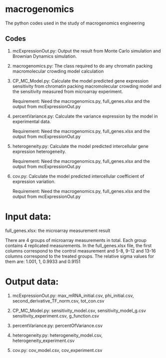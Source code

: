 # macrogenomics
The python codes used in the study of macrogenomics engineering
## Codes

1.	mcExpressionOut.py: Output the result from Monte Carlo simulation and Brownian Dynamics simulation.
	
2.	macrogenomics.py: The class required to do any chromatin packing macromolecular crowding model calculation
	
3.	CP_MC_Model.py: Calculate the model predicted gene expression sensitivity from chromatin packing macromolecular crowding model and the sensitivity measured from microarray experiment.

	Requirement: Need the macrogenomics.py, full_genes.xlsx and the output from mcExpressionOut.py 
	
4.	percentVariance.py: Calculate the variance expression by the model in experimental data.
	
	Requirement: Need the macrogenomics.py, full_genes.xlsx and the output from mcExpressionOut.py 
	
5.	heterogeneity.py: Calculate the model predicted intercellular gene expression heterogeneity.
	
	Requirement: Need the macrogenomics.py, full_genes.xlsx and the output from mcExpressionOut.py 
	
6.	cov.py: Calculate the model predicted intercellular coefficient of expression variation.
	
	Requirement: Need the macrogenomics.py, full_genes.xlsx and the output from mcExpressionOut.py 
	


# Input data:

full_genes.xlsx: the microarray measurement result
	
There are 4 groups of microarray measurements in total. Each group contains 4 replicated measurements. In the full_genes.xlsx file, the first columns correspond to the control measurement and 5-8, 9-12 and 13-16 columns correspond to the treated groups. The relative sigma values for them are: 1.001, 1, 0.9933 and 0.9151 


# Output data:
	
1.	mcExpressionOut.py: max_mRNA_initial.csv, phi_initial.csv, second_derivative_TF_norm.csv, tot_con.csv
	
2.	CP_MC_Model.py: sensitivity_model.csv, sensitivity_model_g.csv sensitivity_experiment.csv, g_function.csv
	
3.	percentVariance.py: percentOfVariance.csv
	
4.	heterogeneity.py: heterogeneity_model.csv, heterogeneity_experiment.csv
	
5.	cov.py: cov_model.csv, cov_experiment.csv
